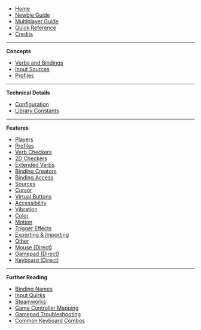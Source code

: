 - [Home](README)
- [Newbie Guide](Newbie-Guide)
- [Multiplayer Guide](Multiplayer-Guide)
- [Quick Reference](Quick-Reference)
- [Credits](Credits)

---

**Concepts**

- [Verbs and Bindings](Verbs-and-Bindings)
- [Input Sources](Input-Sources)
- [Profiles](Profiles)

---

**Technical Details**

- [Configuration](Configuration)
- [Library Constants](Library-Constants)

---

**Features**

- [Players](Functions-(Players))
- [Profiles](Functions-(Profiles))
- [Verb Checkers](Functions-(Checkers))
- [2D Checkers](Functions-(2D-Checkers))
- [Extended Verbs](Functions-(Extended-Verbs))
- [Binding Creators](Functions-(Binding-Creators))
- [Binding Access](Functions-(Binding-Access))
- [Sources](Functions-(Sources))
- [Cursor](Functions-(Cursor))
- [Virtual Buttons](Functions-(Virtual-Buttons))
- [Accessibility](Functions-(Accessibility))
- [Vibration](Functions-(Vibration))
- [Color](Functions-(Color))
- [Motion](Functions-(Motion))
- [Trigger Effects](Functions-(Trigger-Effects))
- [Exporting & Importing](Functions-(Exporting-and-Importing))
- [Other](Functions-(Other))
- [Mouse (Direct)](Functions-(Mouse))
- [Gamepad (Direct)](Functions-(Gamepad))
- [Keyboard (Direct)](Functions-(Keyboard))

---

**Further Reading**

- [Binding Names](Binding-Names)
- [Input Quirks](Input-Quirks)
- [Steamworks](Steamworks)
- [Game Controller Mapping](Controller-Mapping)
- [Gamepad Troubleshooting](Gamepad-Troubleshooting)
- [Common Keyboard Combos](Common-Keyboard-Combos)